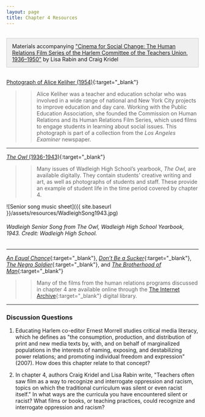 ```yaml
---
layout: page
title: Chapter 4 Resources
---
```

<div class="chapterReference" style="border: 1px solid #ccc; padding: 12px 14px; background-color: #efefef; margin:30px 0;">
Materials accompanying <a href="{{ site.baseurl }}/chapters/04/" target="_blank"> "Cinema for Social Change: The Human Relations Film Series of the Harlem Committee of the Teachers Union, 1936–1950"</a> by Lisa Rabin and Craig Kridel
</div>

[Photograph of Alice Keliher (1954)](http://digitallibrary.usc.edu/cdm/ref/collection/p15799coll44/id/86541){:target="_blank"}

>> Alice Keliher was a teacher and education scholar who was involved in a wide range of national and New York City projects to improve education and day care. Working with the Public Education Association, she founded the Commission on Human Relations and its Human Relations Film Series, which used films to engage students in learning about social issues. This photograph is part of a collection from the *Los Angeles Examiner* newspaper.

---

[*The Owl* (1936-1943)](https://harlemeducationhistory.library.columbia.edu/collection/wad){:target="_blank"}

>> Many issues of Wadleigh High School’s yearbook, *The Owl,* are available digitally. They contain students’ creative writing and art, as well as photographs of students and staff. These provide an example of student life in the time period covered by chapter 4.

![Senior song music sheet]({{ site.baseurl }}/assets/resources/WadleighSong1943.jpg)
###### Wadleigh Senior Song from *The Owl*, Wadleigh High School Yearbook, 1943. Credit: Wadleigh High School.

---

[*An Equal Chance*](https://archive.org/details/an-equal-chance-1949){:target="_blank"}, [*Don’t Be a Sucker*](https://archive.org/details/dom-24141-dontbeasucker){:target="_blank"}, [*The Negro Soldier*](https://archive.org/details/gov.archives.li.111-of-51){:target="_blank"}, and [*The Brotherhood of Man*](https://archive.org/details/6304_Brotherhood_of_Man_The_01_27_05_28){:target="_blank"}

>> Many of the films from the human relations programs discussed in chapter 4 are available online through the [The Internet Archive](https://archive.org/){:target="_blank"} digital library.

---

### Discussion Questions

1. Educating Harlem co-editor Ernest Morrell studies critical media literacy, which he defines as "the consumption, production, and distribution of print and new media texts by, with, and on behalf of marginalized populations in the interests of naming, exposing, and destabilizing power relations; and promoting individual freedom and expression" (2007). How does this chapter relate to that concept?

2. In chapter 4, authors Craig Kridel and Lisa Rabin write, "Teachers often saw film as a way to recognize and interrogate oppression and racism, topics on which the traditional curriculum was silent or even racist itself." In what ways are the curricula you have encountered silent or racist? What films or books, or teaching practices, could recognize and interrogate oppression and racism?
